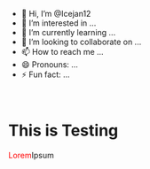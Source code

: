 - 👋 Hi, I’m @Icejan12
- 👀 I’m interested in ...
- 🌱 I’m currently learning ...
- 💞️ I’m looking to collaborate on ...
- 📫 How to reach me ...
- 😄 Pronouns: ...
- ⚡ Fun fact: ...
<br/>
<h1>This is Testing</h1>
<div style="display:flex;">
  <div style="color:red">Lorem </div>
  <div>Ipsum</div>
</div>
<!---
Icejan12/Icejan12 is a ✨ special ✨ repository because its `README.md` (this file) appears on your GitHub profile.
You can click the Preview link to take a look at your changes.
--->
